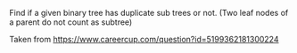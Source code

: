 Find if a given binary tree has duplicate sub trees or not.
(Two leaf nodes of a parent do not count as subtree)

Taken from https://www.careercup.com/question?id=5199362181300224

